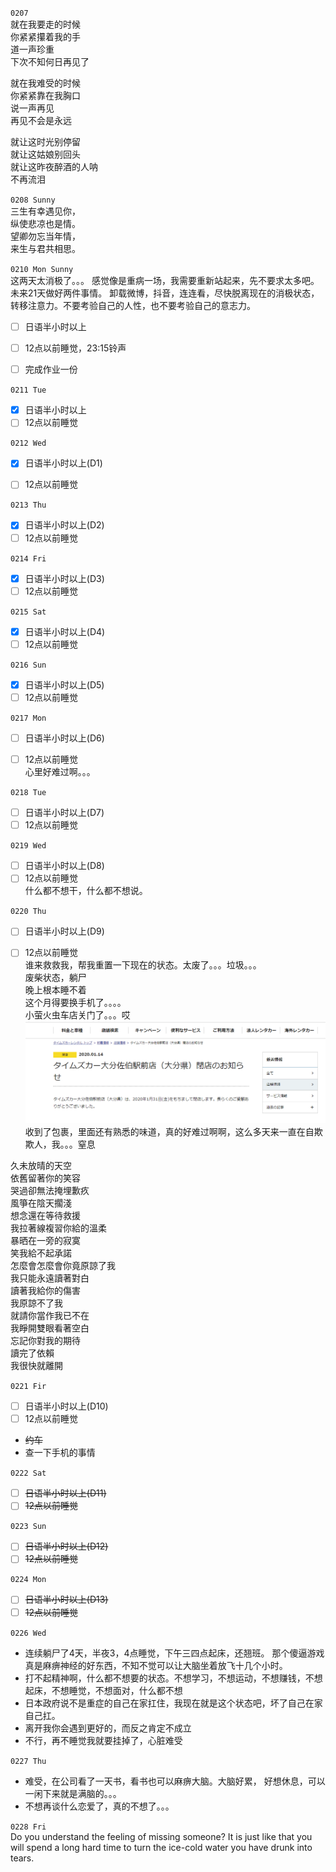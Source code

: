 ``0207``  
就在我要走的时候  
你紧紧攥着我的手  
道一声珍重  
下次不知何日再见了  

就在我难受的时候  
你紧紧靠在我胸口  
说一声再见  
再见不会是永远  

就让这时光别停留  
就让这姑娘别回头  
就让这昨夜醉酒的人呐   
不再流泪  

``0208 Sunny``  
三生有幸遇见你，  
纵使悲凉也是情。  
望卿勿忘当年情，  
来生与君共相思。


``0210 Mon Sunny``  
这两天太消极了。。。
感觉像是重病一场，我需要重新站起来，先不要求太多吧。未来21天做好两件事情。
卸载微博，抖音，连连看，尽快脱离现在的消极状态，转移注意力。不要考验自己的人性，也不要考验自己的意志力。  

- [ ] 日语半小时以上
- [ ] 12点以前睡觉，23:15铃声

- [ ] 完成作业一份

``0211 Tue``
- [X] 日语半小时以上
- [ ] 12点以前睡觉

``0212 Wed``
- [X] 日语半小时以上(D1)
- [ ] 12点以前睡觉


``0213 Thu``
- [X] 日语半小时以上(D2)
- [ ] 12点以前睡觉

``0214 Fri``
- [X] 日语半小时以上(D3)
- [ ] 12点以前睡觉

``0215 Sat``
- [X] 日语半小时以上(D4)
- [ ] 12点以前睡觉

``0216 Sun``
- [X] 日语半小时以上(D5)
- [ ] 12点以前睡觉

``0217 Mon``
- [ ] 日语半小时以上(D6)
- [ ] 12点以前睡觉      
 心里好难过啊。。。


``0218 Tue``
- [ ] 日语半小时以上(D7)
- [ ] 12点以前睡觉

``0219 Wed``
- [ ] 日语半小时以上(D8)
- [ ] 12点以前睡觉   
什么都不想干，什么都不想说。

``0220 Thu``
- [ ] 日语半小时以上(D9)
- [ ] 12点以前睡觉   
谁来救救我，帮我重置一下现在的状态。太废了。。。垃圾。。。   
废柴状态，躺尸    
晚上根本睡不着   
这个月得要换手机了。。。。    
小萤火虫车店关门了。。。哎  
![](https://github.com/BlackTunami/mission_escape.github.io/blob/master/timescar.png)  
收到了包裹，里面还有熟悉的味道，真的好难过啊啊，这么多天来一直在自欺欺人，我。。。窒息   


久未放晴的天空  
依舊留著你的笑容  
哭過卻無法掩埋歉疚  
風箏在陰天擱淺  
想念還在等待救援  
我拉著線複習你給的溫柔  
暴晒在一旁的寂寞  
笑我給不起承諾  
怎麼會怎麼會你竟原諒了我  
我只能永遠讀著對白  
讀著我給你的傷害  
我原諒不了我  
就請你當作我已不在  
我睜開雙眼看著空白  
忘記你對我的期待  
讀完了依賴  
我很快就離開  



``0221 Fir``
- [ ] 日语半小时以上(D10)
- [ ] 12点以前睡觉  
- ~~约车~~
- 查一下手机的事情  


``0222 Sat``
- [ ] ~~日语半小时以上(D11)~~
- [ ] ~~12点以前睡觉~~

``0223 Sun``
- [ ] ~~日语半小时以上(D12)~~
- [ ] ~~12点以前睡觉~~

``0224 Mon``
- [ ] ~~日语半小时以上(D13)~~
- [ ] ~~12点以前睡觉~~

``0226 Wed``
- 连续躺尸了4天，半夜3，4点睡觉，下午三四点起床，还翘班。
那个傻逼游戏真是麻痹神经的好东西，不知不觉可以让大脑坐着放飞十几个小时。
- 打不起精神啊，什么都不想要的状态。不想学习，不想运动，不想赚钱，不想起床，不想睡觉，不想面对，什么都不想
- 日本政府说不是重症的自己在家扛住，我现在就是这个状态吧，坏了自己在家自己扛。
- 离开我你会遇到更好的，而反之肯定不成立
- 不行，再不睡觉我就要挂掉了，心脏难受

``0227 Thu``
- 难受，在公司看了一天书，看书也可以麻痹大脑。大脑好累， 好想休息，可以一闲下来就是满脑的。。。
- 不想再谈什么恋爱了，真的不想了。。。

``0228 Fri``  
Do you understand the feeling of missing someone? It is just like that you will spend a long hard time to turn the ice-cold water you have drunk into tears.
